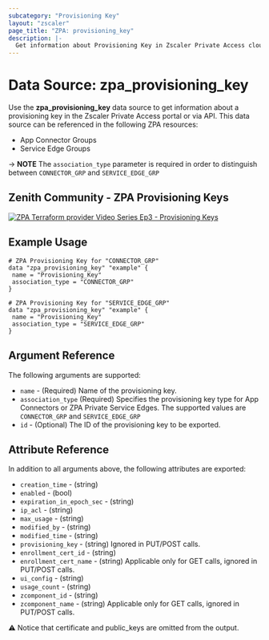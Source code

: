 ```yaml
---
subcategory: "Provisioning Key"
layout: "zscaler"
page_title: "ZPA: provisioning_key"
description: |-
  Get information about Provisioning Key in Zscaler Private Access cloud.
---
```


# Data Source: zpa_provisioning_key

Use the **zpa_provisioning_key** data source to get information about a provisioning key in the Zscaler Private Access portal or via API. This data source can be referenced in the following ZPA resources:

* App Connector Groups
* Service Edge Groups

-> **NOTE** The ``association_type`` parameter is required in order to distinguish between ``CONNECTOR_GRP`` and ``SERVICE_EDGE_GRP``

## Zenith Community - ZPA Provisioning Keys

[![ZPA Terraform provider Video Series Ep3 - Provisioning Keys](https://raw.githubusercontent.com/zscaler/terraform-provider-zpa/master/images/zpa_provisioning_key.svg)](https://community.zscaler.com/zenith/s/question/0D54u00009evlEnCAI/video-zpa-terraform-provider-video-series-ep3-provisioning-keys)

## Example Usage

```hcl
# ZPA Provisioning Key for "CONNECTOR_GRP"
data "zpa_provisioning_key" "example" {
 name = "Provisioning_Key"
 association_type = "CONNECTOR_GRP"
}
```

```hcl
# ZPA Provisioning Key for "SERVICE_EDGE_GRP"
data "zpa_provisioning_key" "example" {
 name = "Provisioning_Key"
 association_type = "SERVICE_EDGE_GRP"
}
```

## Argument Reference

The following arguments are supported:

* `name` - (Required) Name of the provisioning key.
* `association_type` (Required) Specifies the provisioning key type for App Connectors or ZPA Private Service Edges. The supported values are `CONNECTOR_GRP` and `SERVICE_EDGE_GRP`
* `id` - (Optional) The ID of the provisioning key to be exported.

## Attribute Reference

In addition to all arguments above, the following attributes are exported:

* `creation_time` - (string)
* `enabled` - (bool)
* `expiration_in_epoch_sec` - (string)
* `ip_acl` - (string)
* `max_usage` - (string)
* `modified_by` - (string)
* `modified_time` - (string)
* `provisioning_key` - (string) Ignored in PUT/POST calls.
* `enrollment_cert_id` - (string)
* `enrollment_cert_name` - (string) Applicable only for GET calls, ignored in PUT/POST calls.
* `ui_config` - (string)
* `usage_count` - (string)
* `zcomponent_id` - (string)
* `zcomponent_name` - (string) Applicable only for GET calls, ignored in PUT/POST calls.

:warning: Notice that certificate and public_keys are omitted from the output.
